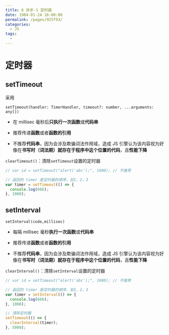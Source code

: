 ```yaml
---
title: 6 异步-1 定时器
date: 1984-01-24 16:00:00
permalink: /pages/925f93/
categories:
  - JS
tags:
  - 
---
```

# 定时器

## setTimeout

采用

`setTimeout(handler: TimerHandler, timeout?: number, ...arguments: any[])`

*   在 millisec 毫秒后**只执行一次函数**或**代码串**
*   推荐传递**函数**或者**函数的引用**

*   不推荐**代码串**，因为会涉及欺骗词法作用域，造成 JS 引擎认为该内容视为好像在**书写时（词法期）就存在于程序中这个位置的代码**，且**性能下降**

`clearTimeout()`：清除`setTimeout`设置的定时器

```javascript
// var id = setTimeout("alert('abc');", 1000); // 不推荐

// 返回的 timer 是定时器的顺序，如1，2，3
var timer = setTimeout(() => {
  console.log(666);
}, 1000);
```



## setInterval

`setInterval(code,millisec)`

*   每隔 millisec 毫秒**执行一次函数**或**代码串**
*   推荐传递**函数**或者**函数的引用**

*   不推荐**代码串**，因为会涉及欺骗词法作用域，造成 JS 引擎认为该内容视为好像在**书写时（词法期）就存在于程序中这个位置的代码**，且**性能下降**

`clearInterval()`：清除`setInterval`设置的定时器

```javascript
// var id = setTimeout("alert('abc');", 1000); // 不推荐

// 返回的 timer 是定时器的顺序，如1，2，3
var timer = setInterval(() => {
  console.log(666);
}, 1000);

// 清除定时器
setTimeout(() => {
  clearInterval(timer);
}, 5000);
```